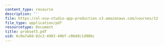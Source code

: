 ```yaml
---
content_type: resource
description: ''
file: https://ol-ocw-studio-app-production.s3.amazonaws.com/courses/12-005-applications-of-continuum-mechanics-to-earth-atmospheric-and-planetary-sciences-spring-2006/6c0a7a8d82c2498349bfc06ddc1d98bc_probset5.pdf
file_type: application/pdf
resourcetype: Document
title: probset5.pdf
uid: 6c0a7a8d-82c2-4983-49bf-c06ddc1d98bc
---
```

